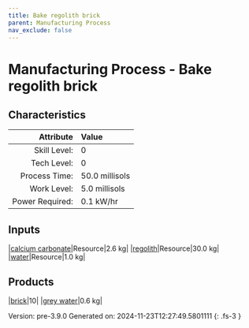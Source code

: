 ```yaml
---
title: Bake regolith brick
parent: Manufacturing Process
nav_exclude: false
---
```

# Manufacturing Process - Bake regolith brick


## Characteristics

| Attribute      | Value |
|--------:|:------|
|Skill Level:|0|
|Tech Level:|0|
|Process Time:|50.0 millisols|
|Work Level:|5.0 millisols|
|Power Required:|0.1 kW/hr|

## Inputs

|[calcium carbonate](../resource/calcium-carbonate.html)|Resource|2.6 kg|
|[regolith](../resource/regolith.html)|Resource|30.0 kg|
|[water](../resource/water.html)|Resource|1.0 kg|

## Products

|[brick](../part/brick.html)|10|
|[grey water](../resource/grey-water.html)|0.6 kg|


Version: pre-3.9.0 Generated on: 2024-11-23T12:27:49.5801111
{: .fs-3 }

